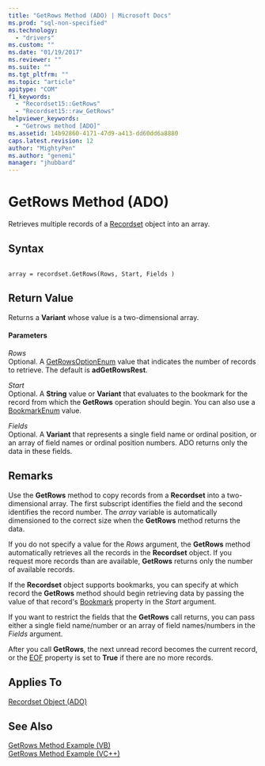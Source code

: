 ```yaml
---
title: "GetRows Method (ADO) | Microsoft Docs"
ms.prod: "sql-non-specified"
ms.technology:
  - "drivers"
ms.custom: ""
ms.date: "01/19/2017"
ms.reviewer: ""
ms.suite: ""
ms.tgt_pltfrm: ""
ms.topic: "article"
apitype: "COM"
f1_keywords: 
  - "Recordset15::GetRows"
  - "Recordset15::raw_GetRows"
helpviewer_keywords: 
  - "Getrows method [ADO]"
ms.assetid: 14b92860-4171-47d9-a413-dd60dd6a8880
caps.latest.revision: 12
author: "MightyPen"
ms.author: "genemi"
manager: "jhubbard"
---
```

# GetRows Method (ADO)
Retrieves multiple records of a [Recordset](../../../ado/reference/ado-api/recordset-object-ado.md) object into an array.  
  
## Syntax  
  
```  
  
array = recordset.GetRows(Rows, Start, Fields )  
```  
  
## Return Value  
 Returns a **Variant** whose value is a two-dimensional array.  
  
#### Parameters  
 *Rows*  
 Optional. A [GetRowsOptionEnum](../../../ado/reference/ado-api/getrowsoptionenum.md) value that indicates the number of records to retrieve. The default is **adGetRowsRest**.  
  
 *Start*  
 Optional. A **String** value or **Variant** that evaluates to the bookmark for the record from which the **GetRows** operation should begin. You can also use a [BookmarkEnum](../../../ado/reference/ado-api/bookmarkenum.md) value.  
  
 *Fields*  
 Optional. A **Variant** that represents a single field name or ordinal position, or an array of field names or ordinal position numbers. ADO returns only the data in these fields.  
  
## Remarks  
 Use the **GetRows** method to copy records from a **Recordset** into a two-dimensional array. The first subscript identifies the field and the second identifies the record number. The *array* variable is automatically dimensioned to the correct size when the **GetRows** method returns the data.  
  
 If you do not specify a value for the *Rows* argument, the **GetRows** method automatically retrieves all the records in the **Recordset** object. If you request more records than are available, **GetRows** returns only the number of available records.  
  
 If the **Recordset** object supports bookmarks, you can specify at which record the **GetRows** method should begin retrieving data by passing the value of that record's [Bookmark](../../../ado/reference/ado-api/bookmark-property-ado.md) property in the *Start* argument.  
  
 If you want to restrict the fields that the **GetRows** call returns, you can pass either a single field name/number or an array of field names/numbers in the *Fields* argument.  
  
 After you call **GetRows**, the next unread record becomes the current record, or the [EOF](../../../ado/reference/ado-api/bof-eof-properties-ado.md) property is set to **True** if there are no more records.  
  
## Applies To  
 [Recordset Object (ADO)](../../../ado/reference/ado-api/recordset-object-ado.md)  
  
## See Also  
 [GetRows Method Example (VB)](../../../ado/reference/ado-api/getrows-method-example-vb.md)   
 [GetRows Method Example (VC++)](../../../ado/reference/ado-api/getrows-method-example-vc.md)   
